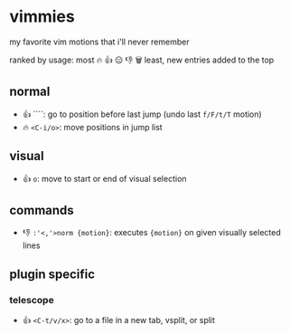 # vimmies

my favorite vim motions that i'll never remember

ranked by usage: most 🔥 👍 😑 👎 🗑️ least, new entries added to the top

## normal

- 👍 ````: go to position before last jump (undo last `f/F/t/T` motion)
- 🔥 `<C-i/o>`: move positions in jump list

## visual

- 👍 `o`: move to start or end of visual selection

## commands

- 👎 `:'<,'>norm {motion}`: executes `{motion}` on given visually selected lines

## plugin specific

### telescope

- 👍 `<C-t/v/x>`: go to a file in a new tab, vsplit, or split

